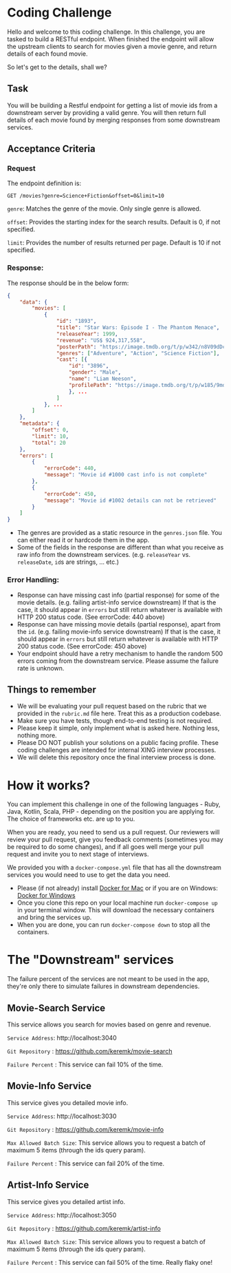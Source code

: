 # Coding Challenge

Hello and welcome to this coding challenge. In this challenge, you are tasked to build a RESTful endpoint. When finished the endpoint will allow the upstream clients to search for movies given a movie genre, and return details of each found movie.

So let's get to the details, shall we?

## Task
You will be building a Restful endpoint for getting a list of movie ids from a downstream server by providing a valid genre. You will then return full details of each movie found by merging responses from some downstream services.

## Acceptance Criteria

### Request
The endpoint definition is:

    GET /movies?genre=Science+Fiction&offset=0&limit=10

`genre`: Matches the genre of the movie. Only single genre is allowed.

`offset`: Provides the starting index for the search results. Default is 0, if not specified.

`limit`: Provides the number of results returned per page. Default is 10 if not specified.

### Response:

The response should be in the below form:

``` json
{
    "data": {
        "movies": [
            {
                "id": "1893",
                "title": "Star Wars: Episode I - The Phantom Menace",
                "releaseYear": 1999,
                "revenue": "US$ 924,317,558",
                "posterPath": "https://image.tmdb.org/t/p/w342/n8V09dDc02KsSN6Q4hC2BX6hN8X.jpg",
                "genres": ["Adventure", "Action", "Science Fiction"],
                "cast": [{
                    "id": "3896",
                    "gender": "Male",
                    "name": "Liam Neeson",
                    "profilePath": "https://image.tmdb.org/t/p/w185/9mdAohLsDu36WaXV2N3SQ388bvz.jpg" 
                    }, ...
                ]
            }, ...
        ]
    },
    "metadata": {
        "offset": 0,
        "limit": 10,
        "total": 20
    },
    "errors": [
        { 
            "errorCode": 440, 
            "message": "Movie id #1000 cast info is not complete"
        },
        { 
            "errorCode": 450, 
            "message": "Movie id #1002 details can not be retrieved"
        }
    ]
}
```
* The genres are provided as a static resource in the `genres.json` file. You can either read it or hardcode them in the app.
* Some of the fields in the response are different than what you receive as raw info from the downstream services. (e.g. `releaseYear` vs. `releaseDate`, `id`s are strings, ... etc.)

### Error Handling:

* Response can have missing cast info (partial response) for some of the movie details. (e.g. failing artist-info service downstream) If that is the case, it should appear in `errors` but still return whatever is available with HTTP 200 status code. (See errorCode: 440 above)
* Response can have missing movie details (partial response), apart from the `id`. (e.g. failing movie-info service downstream) If that is the case, it should appear in `errors` but still return whatever is available with HTTP 200 status code. (See errorCode: 450 above)
* Your endpoint should have a retry mechanism to handle the random 500 errors coming from the downstream service. Please assume the failure rate is unknown.

## Things to remember

* We will be evaluating your pull request based on the rubric that we provided in the `rubric.md` file here. Treat this as a production codebase.
* Make sure you have tests, though end-to-end testing is not required.
* Please keep it simple, only implement what is asked here. Nothing less, nothing more.
* Please DO NOT publish your solutions on a public facing profile. These coding challenges are intended for internal XING interview processes.
* We will delete this repository once the final interview process is done.

# How it works?

You can implement this challenge in one of the following languages - Ruby, Java, Kotlin, Scala, PHP - depending on the position you are applying for. The choice of frameworks etc. are up to you.

When you are ready, you need to send us a pull request. Our reviewers will review your pull request, give you feedback comments (sometimes you may be required to do some changes), and if all goes well merge your pull request and invite you to next stage of interviews. 

We provided you with a `docker-compose.yml` file that has all the downstream services you would need to use to get the data you need.

* Please (if not already) install [Docker for Mac](https://docs.docker.com/docker-for-mac/install/) or if you are on Windows: [Docker for Windows](https://docs.docker.com/docker-for-windows/install/)
* Once you clone this repo on your local machine run `docker-compose up` in your terminal window. This will download the necessary containers and bring the services up.
* When you are done, you can run `docker-compose down` to stop all the containers.

# The "Downstream" services
The failure percent of the services are not meant to be used in the app, they're only there to simulate failures in downstream dependencies.

## Movie-Search Service
This service allows you search for movies based on genre and revenue.

`Service Address`: http://localhost:3040

`Git Repository` : https://github.com/keremk/movie-search

`Failure Percent` : This service can fail 10% of the time.

## Movie-Info Service
This service gives you detailed movie info.

`Service Address`: http://localhost:3030

`Git Repository` : https://github.com/keremk/movie-info

`Max Allowed Batch Size`: This service allows you to request a batch of maximum 5 items (through the ids query param). 

`Failure Percent` : This service can fail 20% of the time.

## Artist-Info Service
This service gives you detailed artist info.

`Service Address`: http://localhost:3050

`Git Repository` : https://github.com/keremk/artist-info

`Max Allowed Batch Size`: This service allows you to request a batch of maximum 5 items (through the ids query param). 

`Failure Percent` : This service can fail 50% of the time. Really flaky one!
